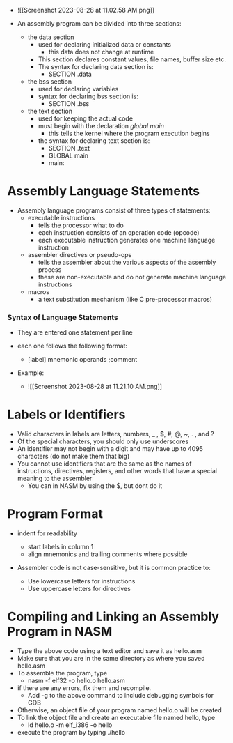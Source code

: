 
- ![[Screenshot 2023-08-28 at 11.02.58 AM.png]]

- An assembly program can be divided into three sections:
	- the data section
		- used for declaring initialized data or constants 
			- this data does not change at runtime 
		- This section declares constant values, file names, buffer size etc.
		- The syntax for declaring data section is:
			- SECTION .data 
	- the bss section
		- used for declaring variables 
		- syntax for declaring bss section is:
			- SECTION .bss
	- the text section
		- used for keeping the actual code
		- must begin with the declaration *global main*
			- this tells the kernel where the program execution begins
		- the syntax for declaring text section is:
			- SECTION .text
			- GLOBAL main
			- main:


# Assembly Language Statements

- Assembly language programs consist of three types of statements:
	- executable instructions 
		- tells the processor what to do
		- each instruction consists of an operation code (opcode)
		- each executable instruction generates one machine language instruction 
	- assembler directives or pseudo-ops
		- tells the assembler about the various aspects of the assembly process
		- these are non-executable and do not generate machine language instructions
	- macros
		- a text substitution mechanism (like C pre-processor macros)

### Syntax of Language Statements

- They are entered one statement per line
- each one follows the following format:
	- [label] mnemonic operands ;comment

- Example: 
	- ![[Screenshot 2023-08-28 at 11.21.10 AM.png]]


# Labels or Identifiers 

- Valid characters in labels are letters, numbers, _ , $, #, @, ~, . , and ?
- Of the special characters, you should only use underscores
- An identifier may not begin with a digit and may have up to 4095 characters (do not make them that big)
- You cannot use identifiers that are the same as the names of instructions, directives, registers, and other words that have a special meaning to the assembler 
	- You can in NASM by using the $, but dont do it


# Program Format 

- indent for readability 
	- start labels in column 1
	- align mnemonics and trailing comments where possible

- Assembler code is not case-sensitive, but it is common practice to:
	- Use lowercase letters for instructions
	- Use uppercase letters for directives 


# Compiling and Linking an Assembly Program in NASM

- Type the above code using a text editor and save it as hello.asm
- Make sure that you are in the same directory as where you saved hello.asm
- To assemble the program, type
	- nasm -f elf32 -o hello.o hello.asm
- if there are any errors, fix them and recompile.
	- Add -g to the above command to include debugging symbols for GDB
- Otherwise, an object file of your program named hello.o will be created 
- To link the object file and create an executable file named hello, type 
	- ld hello.o -m elf_i386 -o hello
- execute the program by typing ./hello